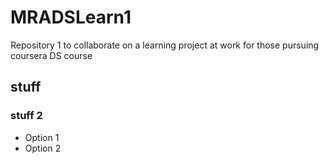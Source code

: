 # MRADSLearn1
Repository 1 to collaborate on a learning project at work for those pursuing coursera DS course
## stuff
### stuff 2
* Option 1
* Option 2
